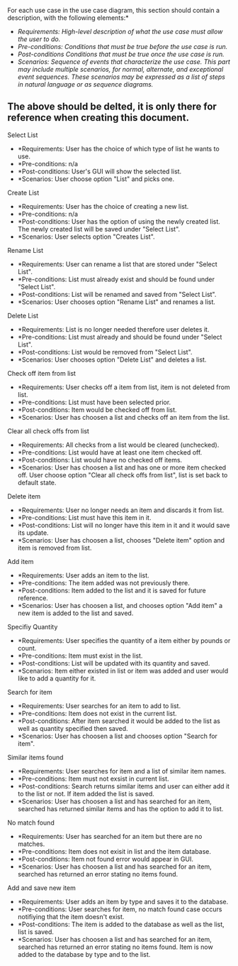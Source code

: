 For each use case in the use case diagram, this section should contain a description, with the following elements:*

- *Requirements: High-level description of what the use case must allow the user to do.*
- *Pre-conditions: Conditions that must be true before the use case is run.*
- *Post-conditions Conditions that must be true once the use case is run.*
- *Scenarios: Sequence of events that characterize the use case. This part may include multiple scenarios, 
for normal, alternate, and exceptional event sequences. 
These scenarios may be expressed as a list of steps in natural language or as sequence diagrams.*

## The above should be delted, it is only there for reference when creating this document.

Select List

- *Requirements: User has the choice of which type of list he wants to use.
- *Pre-conditions: n/a
- *Post-conditions: User's GUI will show the selected list.
- *Scenarios: User choose option "List" and picks one.

Create List

- *Requirements: User has the choice of creating a new list.
- *Pre-conditions: n/a
- *Post-conditions: User has the option of using the newly created list. The newly created list will be saved under "Select List".
- *Scenarios: User selects option "Creates List".

Rename List

- *Requirements: User can rename a list that are stored under "Select List".
- *Pre-conditions: List must already exist and should be found under "Select List".
- *Post-conditions: List will be renamed and saved from "Select List".
- *Scenarios: User  chooses option "Rename List" and renames a list.

Delete List

- *Requirements: List is no longer needed therefore user deletes it.
- *Pre-conditions: List must already and should be found under "Select List".
- *Post-conditions: List would be removed from "Select List".
- *Scenarios: User chooses option "Delete List" and deletes a list.

Check off item from list

- *Requirements: User checks off a item from list, item is not deleted from list.
- *Pre-conditions: List must have been selected prior.
- *Post-conditions: Item would be checked off from list.
- *Scenarios: User has choosen a list and checks off an item from the list.

Clear all check offs from list

- *Requirements: All checks from a list would be cleared (unchecked).
- *Pre-conditions: List would have at least one item checked off.
- *Post-conditions: List would have no checked off items.
- *Scenarios: User has choosen a list and has one or more item checked off.
	User choose option "Clear all check offs from list", list is set back to default state.

Delete item

- *Requirements: User no longer needs an item and discards it from list.
- *Pre-conditions: List must have this item in it.
- *Post-conditions: List will no longer have this item in it and it would save its update.
- *Scenarios: User has choosen a list, chooses "Delete item" option and item is removed from list.

Add item

- *Requirements: User adds an item to the list.
- *Pre-conditions: The item added was not previously there.
- *Post-conditions: Item added to the list and it is saved for future reference.
- *Scenarios: User has choosen a list, and chooses option "Add item" a new item is added to the list and saved.

Specifiy Quantity

- *Requirements: User specifies the quantity of a item either by pounds or count.
- *Pre-conditions: Item must exist in the list.
- *Post-conditions: List will be updated with its quantity and saved. 
- *Scenarios: Item either existed in list or item was added and user would like to add a quantity for it.

Search for item

- *Requirements: User searches for an item to add to list.
- *Pre-conditions: Item does not exist in the current list.
- *Post-conditions: After item searched it would be added to the list as well as quantity specified then saved.
- *Scenarios: User has choosen a list and chooses option "Search for item".

Similar items found

- *Requirements: User searches for item and a list of similar item names.
- *Pre-conditions: Item must not exsist in current list.
- *Post-conditions: Search returns similar items and user can either add it to the list or not. If item added the list is saved.
- *Scenarios: User has choosen a list and has searched for an item, searched has returned similar items and has the option to add it to list.

No match found

- *Requirements: User has searched for an item but there are no matches.
- *Pre-conditions: Item does not exisit in list and the item database.
- *Post-conditions: Item not found error would appear in GUI.
- *Scenarios: User has choosen a list and has searched for an item, searched has returned an error stating no items found.

Add and save new item

- *Requirements: User adds an item by type and saves it to the database.
- *Pre-conditions: User searches for item, no match found case occurs notifiying that the item doesn't exist.
- *Post-conditions: The item is added to the database as well as the list, list is saved.
- *Scenarios: User has choosen a list and has searched for an item, searched has returned an error stating no items found.
			  Item is now added to the database by type and to the list. 
